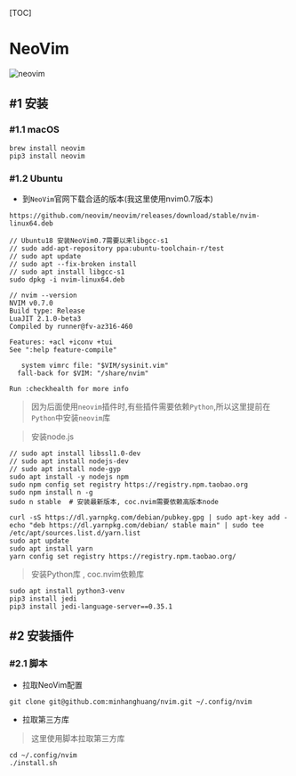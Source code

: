 [TOC]

# NeoVim

![neovim](./data/cpp-debug.gif)

## #1 安装

### #1.1 macOS 

```shell
brew install neovim 
pip3 install neovim 
```

### #1.2 Ubuntu 

- 到`NeoVim`官网下载合适的版本(我这里使用nvim0.7版本)

```shell
https://github.com/neovim/neovim/releases/download/stable/nvim-linux64.deb
```

```shell
// Ubuntu18 安装NeoVim0.7需要以来libgcc-s1
// sudo add-apt-repository ppa:ubuntu-toolchain-r/test
// sudo apt update
// sudo apt --fix-broken install
// sudo apt install libgcc-s1
sudo dpkg -i nvim-linux64.deb
```

```shell
// nvim --version
NVIM v0.7.0
Build type: Release
LuaJIT 2.1.0-beta3
Compiled by runner@fv-az316-460

Features: +acl +iconv +tui
See ":help feature-compile"

   system vimrc file: "$VIM/sysinit.vim"
  fall-back for $VIM: "/share/nvim"

Run :checkhealth for more info
```

> 因为后面使用`neovim`插件时,有些插件需要依赖`Python`,所以这里提前在`Python`中安装`neovim`库

> 安装node.js

```shell
// sudo apt install libssl1.0-dev
// sudo apt install nodejs-dev
// sudo apt install node-gyp
sudo apt install -y nodejs npm  
sudo npm config set registry https://registry.npm.taobao.org
sudo npm install n -g
sudo n stable  # 安装最新版本, coc.nvim需要依赖高版本node

curl -sS https://dl.yarnpkg.com/debian/pubkey.gpg | sudo apt-key add -
echo "deb https://dl.yarnpkg.com/debian/ stable main" | sudo tee /etc/apt/sources.list.d/yarn.list
sudo apt update
sudo apt install yarn
yarn config set registry https://registry.npm.taobao.org/
```

> 安装Python库 , coc.nvim依赖库

```shell
sudo apt install python3-venv
pip3 install jedi
pip3 install jedi-language-server==0.35.1
```

## #2 安装插件

### #2.1 脚本

- 拉取NeoVim配置

```shell
git clone git@github.com:minhanghuang/nvim.git ~/.config/nvim
```

- 拉取第三方库

> 这里使用脚本拉取第三方库

```shell
cd ~/.config/nvim
./install.sh
```

